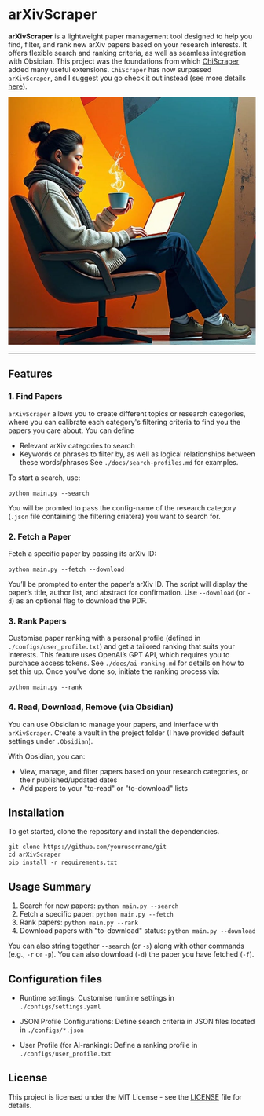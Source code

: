 # arXivScraper

**arXivScraper** is a lightweight paper management tool designed to help you find, filter, and rank new arXiv papers based on your research interests. It offers flexible search and ranking criteria, as well as seamless integration with Obsidian. This project was the foundations from which [ChiScraper](https://github.com/ChiScraper/ChiScraper) added many useful extensions. `ChiScraper` has now surpassed `arXivScraper`, and I suggest you go check it out instead (see more details [here](https://chiscraper.github.io/)).

![Logo](./logo.jpg)

---

## Features

### 1. Find Papers

`arXivScraper` allows you to create different topics or research categories, where you can calibrate each category's filtering criteria to find you the papers you care about. You can define
- Relevant arXiv categories to search
- Keywords or phrases to filter by, as well as logical relationships between these words/phrases
See `./docs/search-profiles.md` for examples.

To start a search, use:

```python main.py --search```

You will be promted to pass the config-name of the research category (`.json` file containing the filtering criatera) you want to search for.

### 2. Fetch a Paper
Fetch a specific paper by passing its arXiv ID:

```python main.py --fetch --download```

You’ll be prompted to enter the paper’s arXiv ID. The script will display the paper’s title, author list, and abstract for confirmation. Use `--download` (or `-d`) as an optional flag to download the PDF.

### 3. Rank Papers
Customise paper ranking with a personal profile (defined in `./configs/user_profile.txt`) and get a tailored ranking that suits your interests. This feature uses OpenAI’s GPT API, which requires you to purchace access tokens. See `./docs/ai-ranking.md` for details on how to set this up. Once you've done so, initiate the ranking process via:

```python main.py --rank```

### 4. Read, Download, Remove (via Obsidian)
You can use Obsidian to manage your papers, and interface with `arXivScraper`. Create a vault in the project folder (I have provided default settings under `.Obsidian`).

With Obsidian, you can:
- View, manage, and filter papers based on your research categories, or their published/updated dates
- Add papers to your "to-read" or "to-download" lists

## Installation

To get started, clone the repository and install the dependencies.

```
git clone https://github.com/yourusername/git
cd arXivScraper
pip install -r requirements.txt
```

## Usage Summary

1. Search for new papers: ```python main.py --search```
2. Fetch a specific paper: ```python main.py --fetch```
3. Rank papers: ```python main.py --rank```
4. Download papers with "to-download" status: ```python main.py --download```

You can also string together `--search` (or `-s`) along with other commands (e.g., `-r` or `-p`). You can also download (`-d`) the paper you have fetched (`-f`).

## Configuration files

- Runtime settings: Customise runtime settings in `./configs/settings.yaml`

- JSON Profile Configurations: Define search criteria in JSON files located in `./configs/*.json`

- User Profile (for AI-ranking): Define a ranking profile in `./configs/user_profile.txt`

## License

This project is licensed under the MIT License - see the [LICENSE](./LICENSE) file for details.

